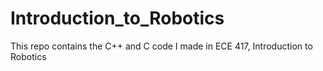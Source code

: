 # Introduction_to_Robotics
This repo contains the C++ and C code I made in ECE 417, Introduction to Robotics
